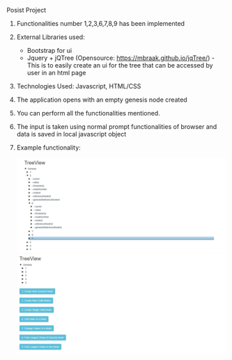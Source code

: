 Posist Project

1. Functionalities number 1,2,3,6,7,8,9 has been implemented
2. External Libraries used:
    - Bootstrap for ui
    - Jquery + jQTree (Opensource: https://mbraak.github.io/jqTree/) - This is to easily create an ui for the tree that can be accessed by user in an html page

3. Technologies Used: Javascript, HTML/CSS
4. The application opens with an empty genesis node created
5. You can perform all the functionalities mentioned.
6. The input is taken using normal prompt functionalities of browser and data is saved in local javascript object
7. Example functionality:

    ![Screenshot 1](Screenshot_1.jpg "Screenshot_1.jpg")
    ![Screenshot 2](Screenshot_2.jpg "Screenshot_2.jpg")